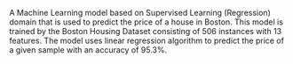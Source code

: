 A Machine Learning model based on Supervised Learning (Regression) domain that is used to predict the price of a house in Boston. This model is trained by the Boston Housing Dataset consisting of 506 instances with 13 features. The model uses linear regression algorithm to predict the price of a given sample with an accuracy of 95.3%.
